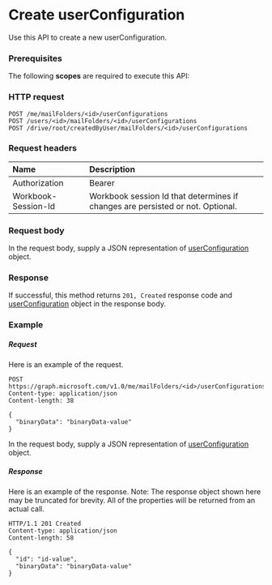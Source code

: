 # Create userConfiguration

Use this API to create a new userConfiguration.
### Prerequisites
The following **scopes** are required to execute this API: 
### HTTP request
<!-- { "blockType": "ignored" } -->
```http
POST /me/mailFolders/<id>/userConfigurations
POST /users/<id>/mailFolders/<id>/userConfigurations
POST /drive/root/createdByUser/mailFolders/<id>/userConfigurations

```
### Request headers
| Name       | Description|
|:---------------|:----------|
| Authorization  | Bearer <code>|
| Workbook-Session-Id  | Workbook session Id that determines if changes are persisted or not. Optional.|

### Request body
In the request body, supply a JSON representation of [userConfiguration](../resources/userconfiguration.md) object.


### Response
If successful, this method returns `201, Created` response code and [userConfiguration](../resources/userconfiguration.md) object in the response body.

### Example
##### Request
Here is an example of the request.
<!-- {
  "blockType": "request",
  "name": "create_userconfiguration_from_mailfolder"
}-->
```http
POST https://graph.microsoft.com/v1.0/me/mailFolders/<id>/userConfigurations
Content-type: application/json
Content-length: 38

{
  "binaryData": "binaryData-value"
}
```
In the request body, supply a JSON representation of [userConfiguration](../resources/userconfiguration.md) object.
##### Response
Here is an example of the response. Note: The response object shown here may be truncated for brevity. All of the properties will be returned from an actual call.
<!-- {
  "blockType": "response",
  "truncated": true,
  "@odata.type": "microsoft.graph.userConfiguration"
} -->
```http
HTTP/1.1 201 Created
Content-type: application/json
Content-length: 58

{
  "id": "id-value",
  "binaryData": "binaryData-value"
}
```

<!-- uuid: 8fcb5dbc-d5aa-4681-8e31-b001d5168d79
2015-10-25 14:57:30 UTC -->
<!-- {
  "type": "#page.annotation",
  "description": "Create userConfiguration",
  "keywords": "",
  "section": "documentation",
  "tocPath": ""
}-->